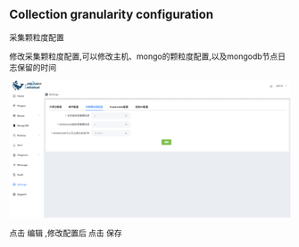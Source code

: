 ## Collection granularity configuration



采集颗粒度配置

修改采集颗粒度配置,可以修改主机、mongo的颗粒度配置,以及mongodb节点日志保留的时间

![1](../../../../images/whalealPlatformImages/Collectiongranularityconfiguration.png)

点击 编辑 ,修改配置后 点击 保存